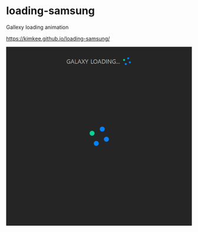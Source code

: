 # loading-samsung
<!-- // -->
Gallexy loading animation


https://kimkee.github.io/loading-samsung/

<img src="./img_1.png">